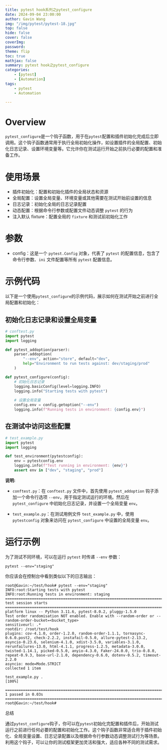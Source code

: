 ```yaml
---
title: pytest hook系列之pytest_configure
date: 2024-09-04 23:00:00
author: Gavin Wang
img: "/img/pytest/pytest-18.jpg"
top: false
hide: false
cover: false
coverImg:
password:
theme: flip
toc: true
mathjax: false
summary: pytest hook之pytest_configure
categories:
    - [pytest]
    - [Automation]
tags:
    - pytest
    - Automation

---
```


# Overview

`pytest_configure`是一个钩子函数，用于在`pytest`配置和插件初始化完成后立即调用。这个钩子函数通常用于执行全局初始化操作，如设置插件的全局配置、初始化日志记录、设置环境变量等。它允许你在测试运行开始之前执行必要的配置和准备工作。

# 使用场景

* 插件初始化：配置和初始化插件的全局状态和资源
* 全局配置：设置全局变量、环境变量或其他需要在测试开始前设置的信息
* 日志记录：初始化全局的日志记录配置
* 动态配置：根据命令行参数或配置文件动态调整 `pytest` 的行为
* 注入默认 fixture：配置全局的 `fixture` 和测试前初始化工作

# 参数

* config：这是一个 `pytest.Config` 对象，代表了 `pytest` 的配置信息，包含了命令行参数、`ini` 文件配置等所有 `pytest` 配置信息。

# 示例代码

以下是一个使用`pytest_configure`的示例代码，展示如何在测试开始之前进行全局配置和初始化：

## 初始化日志记录和设置全局变量

```python
# conftest.py
import pytest
import logging

def pytest_addoption(parser):
    parser.addoption(
        "--env", action="store", default="dev",
        help="Environment to run tests against: dev/staging/prod"
    )

def pytest_configure(config):
    # 初始化日志记录
    logging.basicConfig(level=logging.INFO)
    logging.info("Starting tests with pytest")
    
    # 设置全局变量
    config.env = config.getoption("--env")
    logging.info(f"Running tests in environment: {config.env}")
```

## 在测试中访问这些配置

```python
# test_example.py
import pytest
import logging

def test_environment(pytestconfig):
    env = pytestconfig.env
    logging.info(f"Test running in environment: {env}")
    assert env in ["dev", "staging", "prod"]
```

**说明:**

* `conftest.py`：在 `conftest.py` 文件中，首先使用 `pytest_addoption` 钩子添加一个命令行选项 `--env`，用于指定测试运行的环境。然后在 `pytest_configure` 中初始化日志记录，并设置一个全局变量 `env`。

* `test_example.py`：在测试用例文件 `test_example.py` 中，使用 `pytestconfig` 对象来访问在 `pytest_configure` 中设置的全局变量 `env`。


# 运行示例

为了测试不同环境，可以在运行 `pytest` 时传递 `--env` 参数：

```shell
pytest --env="staging"
```

你应该会在控制台中看到类似以下的日志输出：

```plaintext
root@Gavin:~/test/hook# pytest --env="staging"
INFO:root:Starting tests with pytest
INFO:root:Running tests in environment: staging
================================================================================================================== test session starts ===================================================================================================================
platform linux -- Python 3.11.6, pytest-8.0.2, pluggy-1.5.0
Test order randomisation NOT enabled. Enable with --random-order or --random-order-bucket=<bucket_type>
sensitiveurl: .*
rootdir: /root/test/hook
plugins: cov-4.1.0, order-1.2.0, random-order-1.1.1, tornasync-0.6.0.post2, check-2.2.2, instafail-0.5.0, allure-pytest-2.13.2, asyncio-0.23.6, selenium-4.1.0, xdist-3.5.0, variables-3.1.0, rerunfailures-13.0, html-4.1.1, progress-1.2.5, metadata-3.0.0, twisted-1.14.1, picked-0.5.0, anyio-4.3.0, Faker-24.0.0, trio-0.8.0, repeat-0.9.3, base-url-2.1.0, dependency-0.6.0, dotenv-0.5.2, timeout-2.2.0
asyncio: mode=Mode.STRICT
collected 1 item                                                                                                                                                                                                                                         

test_example.py .                                                                                                                                                                                                                                  [100%]

=================================================================================================================== 1 passed in 0.03s ====================================================================================================================
root@Gavin:~/test/hook#
```

总结

通过`pytest_configure`钩子，你可以在`pytest`初始化完配置和插件后，开始测试运行之前进行任何必要的配置和初始化工作。这个钩子函数非常适合用于插件初始化、全局变量设置、日志记录配置以及根据命令行参数动态调整测试行为等场景。利用这个钩子，可以让你的测试框架更加灵活和强大，适应各种不同的测试需求。
